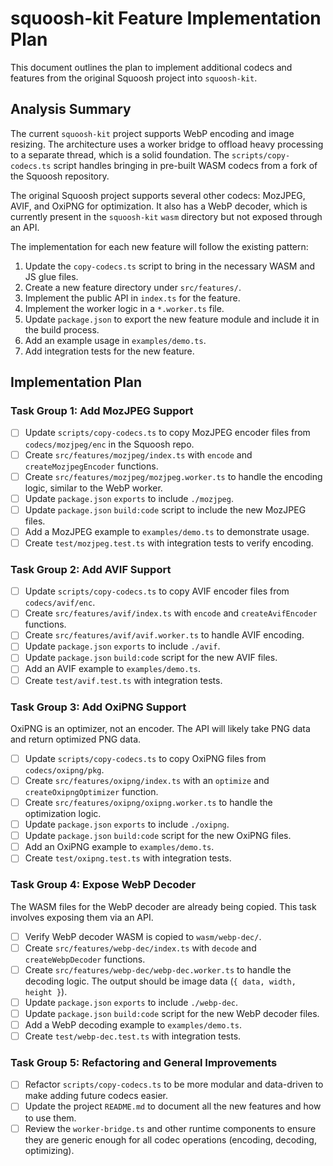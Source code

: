 # squoosh-kit Feature Implementation Plan

This document outlines the plan to implement additional codecs and features from the original Squoosh project into `squoosh-kit`.

## Analysis Summary

The current `squoosh-kit` project supports WebP encoding and image resizing. The architecture uses a worker bridge to offload heavy processing to a separate thread, which is a solid foundation. The `scripts/copy-codecs.ts` script handles bringing in pre-built WASM codecs from a fork of the Squoosh repository.

The original Squoosh project supports several other codecs: MozJPEG, AVIF, and OxiPNG for optimization. It also has a WebP decoder, which is currently present in the `squoosh-kit` `wasm` directory but not exposed through an API.

The implementation for each new feature will follow the existing pattern:

1.  Update the `copy-codecs.ts` script to bring in the necessary WASM and JS glue files.
2.  Create a new feature directory under `src/features/`.
3.  Implement the public API in `index.ts` for the feature.
4.  Implement the worker logic in a `*.worker.ts` file.
5.  Update `package.json` to export the new feature module and include it in the build process.
6.  Add an example usage in `examples/demo.ts`.
7.  Add integration tests for the new feature.

## Implementation Plan

### Task Group 1: Add MozJPEG Support

- [ ] Update `scripts/copy-codecs.ts` to copy MozJPEG encoder files from `codecs/mozjpeg/enc` in the Squoosh repo.
- [ ] Create `src/features/mozjpeg/index.ts` with `encode` and `createMozjpegEncoder` functions.
- [ ] Create `src/features/mozjpeg/mozjpeg.worker.ts` to handle the encoding logic, similar to the WebP worker.
- [ ] Update `package.json` `exports` to include `./mozjpeg`.
- [ ] Update `package.json` `build:code` script to include the new MozJPEG files.
- [ ] Add a MozJPEG example to `examples/demo.ts` to demonstrate usage.
- [ ] Create `test/mozjpeg.test.ts` with integration tests to verify encoding.

### Task Group 2: Add AVIF Support

- [ ] Update `scripts/copy-codecs.ts` to copy AVIF encoder files from `codecs/avif/enc`.
- [ ] Create `src/features/avif/index.ts` with `encode` and `createAvifEncoder` functions.
- [ ] Create `src/features/avif/avif.worker.ts` to handle AVIF encoding.
- [ ] Update `package.json` `exports` to include `./avif`.
- [ ] Update `package.json` `build:code` script for the new AVIF files.
- [ ] Add an AVIF example to `examples/demo.ts`.
- [ ] Create `test/avif.test.ts` with integration tests.

### Task Group 3: Add OxiPNG Support

OxiPNG is an optimizer, not an encoder. The API will likely take PNG data and return optimized PNG data.

- [ ] Update `scripts/copy-codecs.ts` to copy OxiPNG files from `codecs/oxipng/pkg`.
- [ ] Create `src/features/oxipng/index.ts` with an `optimize` and `createOxipngOptimizer` function.
- [ ] Create `src/features/oxipng/oxipng.worker.ts` to handle the optimization logic.
- [ ] Update `package.json` `exports` to include `./oxipng`.
- [ ] Update `package.json` `build:code` script for the new OxiPNG files.
- [ ] Add an OxiPNG example to `examples/demo.ts`.
- [ ] Create `test/oxipng.test.ts` with integration tests.

### Task Group 4: Expose WebP Decoder

The WASM files for the WebP decoder are already being copied. This task involves exposing them via an API.

- [ ] Verify WebP decoder WASM is copied to `wasm/webp-dec/`.
- [ ] Create `src/features/webp-dec/index.ts` with `decode` and `createWebpDecoder` functions.
- [ ] Create `src/features/webp-dec/webp-dec.worker.ts` to handle the decoding logic. The output should be image data (`{ data, width, height }`).
- [ ] Update `package.json` `exports` to include `./webp-dec`.
- [ ] Update `package.json` `build:code` script for the new WebP decoder files.
- [ ] Add a WebP decoding example to `examples/demo.ts`.
- [ ] Create `test/webp-dec.test.ts` with integration tests.

### Task Group 5: Refactoring and General Improvements

- [ ] Refactor `scripts/copy-codecs.ts` to be more modular and data-driven to make adding future codecs easier.
- [ ] Update the project `README.md` to document all the new features and how to use them.
- [ ] Review the `worker-bridge.ts` and other runtime components to ensure they are generic enough for all codec operations (encoding, decoding, optimizing).

